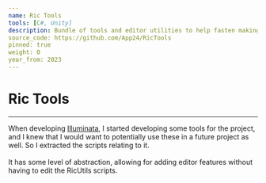 ```yaml
---
name: Ric Tools
tools: [C#, Unity]
description: Bundle of tools and editor utilities to help fasten making unity editor tools
source_code: https://github.com/App24/RicTools
pinned: true
weight: 0
year_from: 2023
---
```


# Ric Tools

---

When developing [Illuminata](/projects/Illuminata), I started developing some tools for the project, and I knew that I would want to potentially use these in a future project as well. So I extracted the scripts relating to it.<br><br>
It has some level of abstraction, allowing for adding editor features without having to edit the RicUtils scripts.


<!-- [Source Code](https://github.com/App24/RicTools) -->